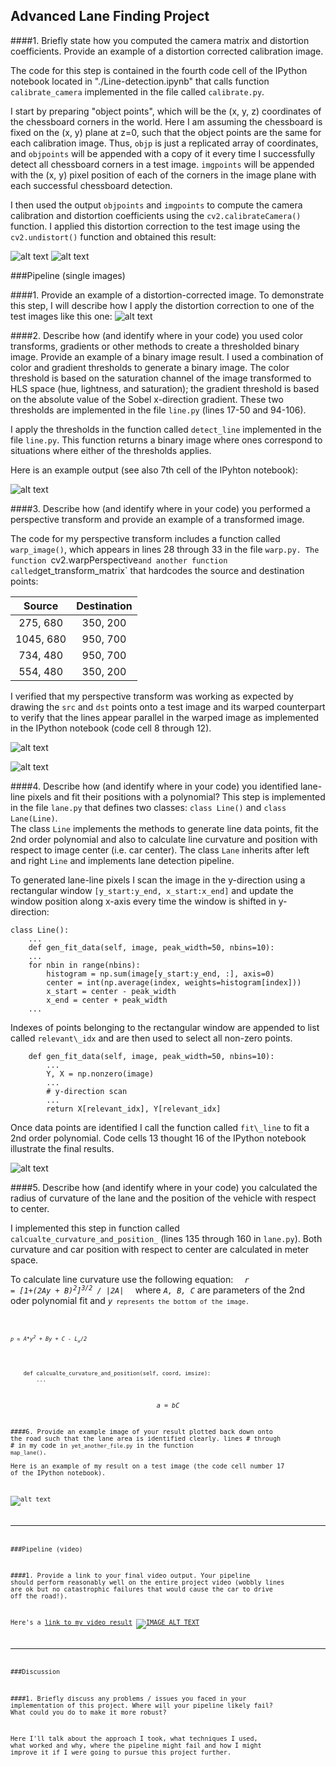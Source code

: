 
[//]: # (Image References)

[image1]: ./output_images/original_image.jpg "Original"
[image2]: ./output_images/undistorted_image.jpg "Undistorted"
[image3a]: ./output_images/undistorted_road_image.jpg "Undistorted Road"
[image3b]: ./output_images/original_road_image.jpg "Original Road"
[image4]: ./output_images/thresholded_binary.jpg "Thresholded"
[image5]: ./output_images/straight_lines.jpg "Warp Example"
[image6]: ./output_images/warped_straight_lines.jpg "Warp Example"
[image7]: ./output_images/poly_fit.jpg "Fit Visual"
[image8]: ./output_images/example_output.jpg "Output"
[video1]: ./project_video_with_lane.mp4 "Video"

## Advanced Lane Finding Project

####1. Briefly state how you computed the camera matrix and distortion coefficients. Provide an example of a distortion corrected calibration image.

The code for this step is contained in the fourth code cell of the IPython notebook located in "./Line-detection.ipynb" that calls function `calibrate_camera` implemented in the file called `calibrate.py`.

I start by preparing "object points", which will be the (x, y, z) coordinates of the chessboard corners in the world. Here I am assuming the chessboard is fixed on the (x, y) plane at z=0, such that the object points are the same for each calibration image.  Thus, `objp` is just a replicated array of coordinates, and `objpoints` will be appended with a copy of it every time I successfully detect all chessboard corners in a test image.  `imgpoints` will be appended with the (x, y) pixel position of each of the corners in the image plane with each successful chessboard detection.  

I then used the output `objpoints` and `imgpoints` to compute the camera calibration and distortion coefficients using the `cv2.calibrateCamera()` function.  I applied this distortion correction to the test image using the `cv2.undistort()` function and obtained this result: 

![alt text][image1] ![alt text][image2]

###Pipeline (single images)

####1. Provide an example of a distortion-corrected image.
To demonstrate this step, I will describe how I apply the distortion correction to one of the test images like this one:
![alt text][image3a]

####2. Describe how (and identify where in your code) you used color transforms, gradients or other methods to create a thresholded binary image.  Provide an example of a binary image result.
I used a combination of color and gradient thresholds to generate a binary image. The color threshold  is based on the saturation channel of the image transformed to HLS space (hue, lightness, and saturation); the gradient threshold is based on the absolute value of the Sobel x-direction gradient.  These two thresholds are implemented in the file `line.py` (lines 17-50 and 94-106).   

I apply the thresholds in the function called `detect_line` implemented in the file `line.py`.
This function returns a binary image where ones correspond to situations where either of the thresholds applies.

Here is an example output (see also 7th cell of the IPyhton notebook):

![alt text][image4]

####3. Describe how (and identify where in your code) you performed a perspective transform and provide an example of a transformed image.

The code for my perspective transform includes a function called `warp_image()`, which appears in lines 28 through 33 in the file `warp.py. The function `cv2.warpPerspective` and another function called `get\_transform\_matrix` that hardcodes the source and destination points:

| Source        | Destination   | 
|:-------------:|:-------------:| 
| 275, 680      | 350, 200        | 
| 1045, 680      | 950, 700      |
| 734, 480     | 950, 700      |
| 554, 480      | 350, 200        |

I verified that my perspective transform was working as expected by drawing the `src` and `dst` points onto a test image and its warped counterpart to verify that the lines appear parallel in the warped image as implemented in the IPython notebook (code cell 8 through 12).

![alt text][image5]

![alt text][image6]

####4. Describe how (and identify where in your code) you identified lane-line pixels and fit their positions with a polynomial?
This step is implemented in the file `lane.py` that defines two classes: `class Line()` and `class Lane(Line)`.  
The class `Line` implements the methods to generate line data points, fit the 2nd order polynomial  and also to calculate line curvature and position with respect to image center (i.e. car center).  The class `Lane` inherits after left and right `Line` and implements lane detection pipeline.

To generated lane-line pixels I scan the image in the y-direction using a rectangular window `[y_start:y_end, x_start:x_end]` and update the window position along x-axis
every time the window is shifted in y-direction:
```
class Line():
    ...
    def gen_fit_data(self, image, peak_width=50, nbins=10):
    ...
    for nbin in range(nbins):
        histogram = np.sum(image[y_start:y_end, :], axis=0)
        center = int(np.average(index, weights=histogram[index]))
        x_start = center - peak_width
        x_end = center + peak_width
    ...
```
Indexes of points belonging to the rectangular window are appended to list called `relevant\_idx`  and are then used to select all non-zero points.
```
    def gen_fit_data(self, image, peak_width=50, nbins=10):
        ...
        Y, X = np.nonzero(image)
        ...
        # y-direction scan
        ...
        return X[relevant_idx], Y[relevant_idx]
```

Once data points are identified I call the function called `fit\_line` to fit  a 2nd order polynomial.
Code cells 13 thought 16 of the IPython notebook illustrate the final results. 

![alt text][image7]

####5. Describe how (and identify where in your code) you calculated the radius of curvature of the lane and the position of the vehicle with respect to center.

I implemented this step in function called `calcualte_curvature_and_position_`  (lines 135 through 160 in `lane.py`). Both curvature and car position with respect to center are calculated in meter space.

To calculate line curvature use the following equation: 
<code>
<i>
r = [1+(2Ay + B)<sup>2</sup>]<sup>3/2</sup> / |2A|
</i>
</code>
where <code><i>A, B, C</i></code> are parameters of the 2nd oder polynomial fit and <code><i>y</i><code> represents the bottom of the image.

<code>
<i>
p = A*y<sup>2</sup> + By + C - L<sub>x</sub>/2
</i>
</code>

```
    def calcualte_curvature_and_position(self, coord, imsize):
        ...
```
$$
a = b C 
$$

####6. Provide an example image of your result plotted back down onto the road such that the lane area is identified clearly.
lines # through # in my code in `yet_another_file.py` in the function `map_lane()`.  
Here is an example of my result on a test image (the code cell number 17 of the IPython notebook).

![alt text][image8]

---

###Pipeline (video)

####1. Provide a link to your final video output.  Your pipeline should perform reasonably well on the entire project video (wobbly lines are ok but no catastrophic failures that would cause the car to drive off the road!).

Here's a [link to my video result](./project_video.mp4)
[![IMAGE ALT TEXT](http://img.youtube.com/vi/YOUTUBE_VIDEO_ID_HERE/0.jpg)](http://www.youtube.com/watch?v=YOUTUBE_VIDEO_ID_HERE "Video Title")

---

###Discussion

####1. Briefly discuss any problems / issues you faced in your implementation of this project.  Where will your pipeline likely fail?  What could you do to make it more robust?

Here I'll talk about the approach I took, what techniques I used, what worked and why, where the pipeline might fail and how I might improve it if I were going to pursue this project further.  

